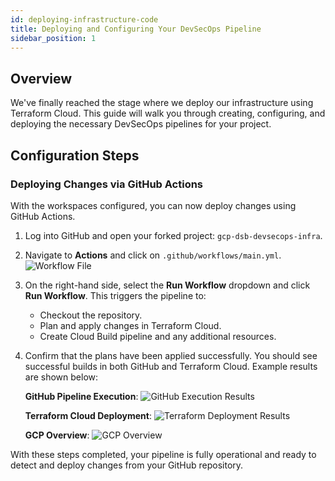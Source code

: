 ```yaml
---
id: deploying-infrastructure-code
title: Deploying and Configuring Your DevSecOps Pipeline
sidebar_position: 1
---
```


## Overview

We've finally reached the stage where we deploy our infrastructure using Terraform Cloud. This guide will walk you through creating, configuring, and deploying the necessary DevSecOps pipelines for your project.

## Configuration Steps

### Deploying Changes via GitHub Actions

With the workspaces configured, you can now deploy changes using GitHub Actions.

1. Log into GitHub and open your forked project: `gcp-dsb-devsecops-infra`.
2. Navigate to **Actions** and click on `.github/workflows/main.yml`.
   ![Workflow File](/img/projects/devsecops-pipeline-gcp/deployment-and-testing/image-3.png)
3. On the right-hand side, select the **Run Workflow** dropdown and click **Run Workflow**. This triggers the pipeline to:

   - Checkout the repository.
   - Plan and apply changes in Terraform Cloud.
   - Create Cloud Build pipeline and any additional resources.

4. Confirm that the plans have been applied successfully. You should see successful builds in both GitHub and Terraform Cloud. Example results are shown below:

   **GitHub Pipeline Execution**:
   ![GitHub Execution Results](/img/projects/devsecops-pipeline-gcp/deployment-and-testing/image-4.png)

   **Terraform Cloud Deployment**:
   ![Terraform Deployment Results](/img/projects/devsecops-pipeline-gcp/deployment-and-testing/image-5.png)

   **GCP Overview**:
   ![GCP Overview](/img/projects/devsecops-pipeline-gcp/deployment-and-testing/image-6.png)

With these steps completed, your pipeline is fully operational and ready to detect and deploy changes from your GitHub repository.
